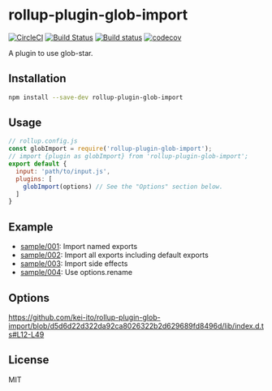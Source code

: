 # rollup-plugin-glob-import

[![CircleCI](https://circleci.com/gh/kei-ito/rollup-plugin-glob-import/tree/master.svg?style=svg)](https://circleci.com/gh/kei-ito/rollup-plugin-glob-import/tree/master)
[![Build Status](https://travis-ci.com/kei-ito/rollup-plugin-glob-import.svg?branch=master)](https://travis-ci.com/kei-ito/rollup-plugin-glob-import)
[![Build status](https://ci.appveyor.com/api/projects/status/2f9o877m2t1jc0l7/branch/master?svg=true)](https://ci.appveyor.com/project/kei-ito/rollup-plugin-glob-import/branch/master)
[![codecov](https://codecov.io/gh/kei-ito/rollup-plugin-glob-import/branch/master/graph/badge.svg)](https://codecov.io/gh/kei-ito/rollup-plugin-glob-import)

A plugin to use glob-star.

## Installation

```bash
npm install --save-dev rollup-plugin-glob-import
```

## Usage

```javascript
// rollup.config.js
const globImport = require('rollup-plugin-glob-import');
// import {plugin as globImport} from 'rollup-plugin-glob-import';
export default {
  input: 'path/to/input.js',
  plugins: [
    globImport(options) // See the "Options" section below.
  ]
}
```

## Example

- [sample/001](sample/001): Import named exports
- [sample/002](sample/002): Import all exports including default exports
- [sample/003](sample/003): Import side effects
- [sample/004](sample/004): Use options.rename

## Options

https://github.com/kei-ito/rollup-plugin-glob-import/blob/d5d6d22d322da92ca8026322b2d629689fd8496d/lib/index.d.ts#L12-L49

## License

MIT
